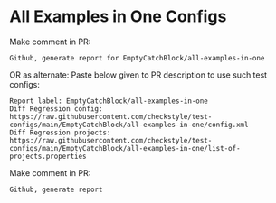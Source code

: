 # All Examples in One Configs
Make comment in PR:
```
Github, generate report for EmptyCatchBlock/all-examples-in-one
```
OR as alternate:
Paste below given to PR description to use such test configs:
```
Report label: EmptyCatchBlock/all-examples-in-one
Diff Regression config: https://raw.githubusercontent.com/checkstyle/test-configs/main/EmptyCatchBlock/all-examples-in-one/config.xml
Diff Regression projects: https://raw.githubusercontent.com/checkstyle/test-configs/main/EmptyCatchBlock/all-examples-in-one/list-of-projects.properties
```
Make comment in PR:
```
Github, generate report
```
